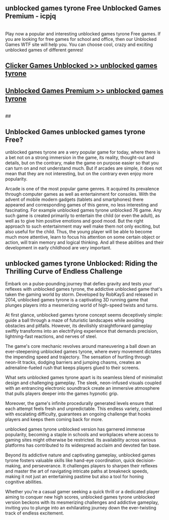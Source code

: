 ## unblocked games tyrone Free Unblocked Games Premium - icpjq <br>
<br>
Play now a popular and interesting unblocked games tyrone Free games. If you are looking for free games for school and office, then our Unblocked Games WTF site will help you. You can choose cool, crazy and exciting unblocked games of different genres!


##  [Clicker Games Unblocked >> unblocked games tyrone](http://freeplayer.one?title=unblocked_games_tyrone&ref=05)

##  [Unblocked Games Premium >> unblocked games tyrone](http://freeplayer.one?title=unblocked_games_tyrone&ref=05)
  <br>
  ##



## Unblocked Games unblocked games tyrone Free?

unblocked games tyrone are a very popular game for today, where there is a bet not on a strong immersion in the game, its reality, thought-out and details, but on the contrary, make the game on purpose easier so that you can turn on and not understand much. But if arcades are simple, it does not mean that they are not interesting, but on the contrary even enjoy more popularity.

Arcade is one of the most popular game genres. It acquired its prevalence through computer games as well as entertainment for consoles. With the advent of mobile modern gadgets (tablets and smartphones) there appeared and corresponding games of this genre, no less interesting and fascinating. For example unblocked games tyrone unblocked 76 game. Any such game is created primarily to entertain the child (or even the adult), as well as to give him positive emotions and good mood. But the right approach to such entertainment may well make them not only exciting, but also useful for the child. Thus, the young player will be able to become much more attentive, learn to focus his attention on some certain object or action, will train memory and logical thinking. And all these abilities and their development in early childhood are very important.

##  unblocked games tyrone Unblocked: Riding the Thrilling Curve of Endless Challenge

Embark on a pulse-pounding journey that defies gravity and tests your reflexes with unblocked games tyrone, the addictive unblocked game that's taken the gaming world by storm. Developed by RobKayS and released in 2014, unblocked games tyrone is a captivating 3D running game that plunges players into a mesmerizing world of high-speed twists and turns.

At first glance, unblocked games tyrone concept seems deceptively simple: guide a ball through a maze of futuristic landscapes while avoiding obstacles and pitfalls. However, its devilishly straightforward gameplay swiftly transforms into an electrifying experience that demands precision, lightning-fast reactions, and nerves of steel.

The game's core mechanic revolves around maneuvering a ball down an ever-steepening unblocked games tyrone, where every movement dictates the impending speed and trajectory. The sensation of hurtling through neon-lit tracks, dodging barriers and jumping chasms, creates an adrenaline-fueled rush that keeps players glued to their screens.

What sets unblocked games tyrone apart is its seamless blend of minimalist design and challenging gameplay. The sleek, neon-infused visuals coupled with an entrancing electronic soundtrack create an immersive atmosphere that pulls players deeper into the games hypnotic grip.

Moreover, the game's infinite procedurally generated levels ensure that each attempt feels fresh and unpredictable. This endless variety, combined with escalating difficulty, guarantees an ongoing challenge that hooks players and keeps them coming back for more.

unblocked games tyrone unblocked version has garnered immense popularity, becoming a staple in schools and workplaces where access to gaming sites might otherwise be restricted. Its availability across various platforms has contributed to its widespread acclaim and devoted fan base.

Beyond its addictive nature and captivating gameplay, unblocked games tyrone fosters valuable skills like hand-eye coordination, quick decision-making, and perseverance. It challenges players to sharpen their reflexes and master the art of navigating intricate paths at breakneck speeds, making it not just an entertaining pastime but also a tool for honing cognitive abilities.

Whether you're a casual gamer seeking a quick thrill or a dedicated player aiming to conquer new high scores, unblocked games tyrone unblocked version beckons with its mesmerizing challenges and addictive gameplay, inviting you to plunge into an exhilarating journey down the ever-twisting track of endless excitement.